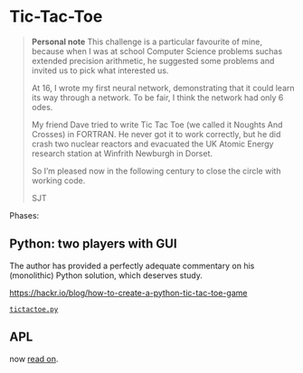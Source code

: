 Tic-Tac-Toe
===========

> **Personal note**
> This challenge is a particular favourite of mine, because when I was at school 
> Computer Science problems suchas extended precision arithmetic, 
> he suggested some problems and invited us to pick what interested us.
> 
> At 16, I wrote my first neural network, demonstrating that it could learn its way through a network.
> To be fair, I think the network had only 6 odes.
> 
> My friend Dave tried to write 
> Tic Tac Toe (we called it Noughts And Crosses) in FORTRAN.
> He never got it to work correctly, but he did crash two nuclear reactors 
> and evacuated the UK Atomic Energy research station at Winfrith Newburgh in Dorset.
> 
> So I’m pleased now in the following century to close the circle with working code.
> 
> SJT

Phases:


Python: two players with GUI
----------------------------

The author has provided a perfectly adequate commentary on his (monolithic)
Python solution, which deserves study. 

https://hackr.io/blog/how-to-create-a-python-tic-tac-toe-game

[`tictactoe.py`](`python/tictactoe.py`)

APL
---

now [read on](apl/).

